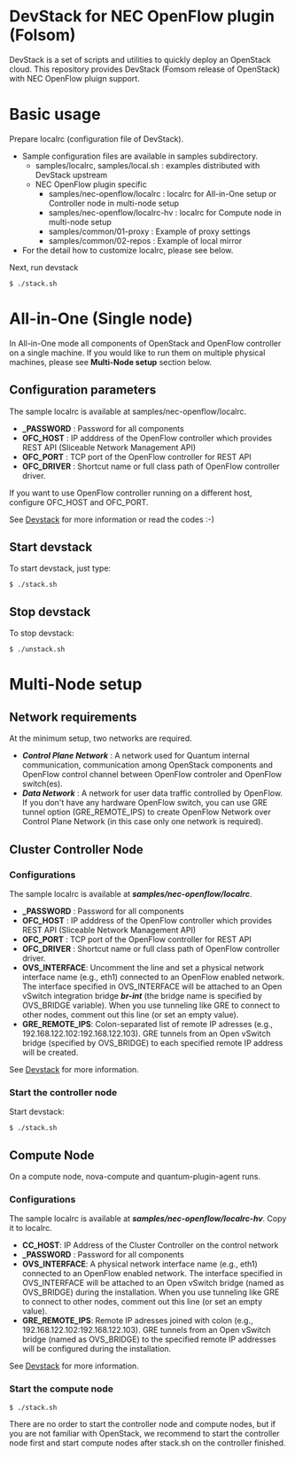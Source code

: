 DevStack for NEC OpenFlow plugin (Folsom)
=========================================

DevStack is a set of scripts and utilities to quickly deploy an OpenStack cloud.
This repository provides DevStack (Fomsom release of OpenStack) with NEC OpenFlow pluign support.

# Basic usage

Prepare localrc (configuration file of DevStack).
* Sample configuration files are available in samples subdirectory.
  * samples/localrc, samples/local.sh : examples distributed with DevStack upstream
  * NEC OpenFlow plugin specific
    * samples/nec-openflow/localrc : localrc for All-in-One setup or Controller node in multi-node setup
    * samples/nec-openflow/localrc-hv : localrc for Compute node in multi-node setup
    * samples/common/01-proxy : Example of proxy settings
    * samples/common/02-repos : Example of local mirror
* For the detail how to customize localrc, please see below.

Next, run devstack

    $ ./stack.sh

# All-in-One (Single node)

In All-in-One mode all components of OpenStack and OpenFlow controller on a single machine.
If you would like to run them on multiple physical machines, please see **Multi-Node setup** section below.

## Configuration parameters

The sample localrc is available at samples/nec-openflow/localrc.

* **_PASSWORD** : Password for all components
* **OFC_HOST** : IP adddress of the OpenFlow controller which provides REST API (Sliceable Network Management API)
* **OFC_PORT** : TCP port of the OpenFlow controller for REST API
* **OFC_DRIVER** : Shortcut name or full class path of OpenFlow controller driver.

If you want to use OpenFlow controller running on a different host, configure OFC_HOST and OFC_PORT.

See [Devstack][devstack] for more information or read the codes :-)

## Start devstack

To start devstack, just type:

    $ ./stack.sh

## Stop devstack

To stop devstack:

    $ ./unstack.sh

# Multi-Node setup

## Network requirements

At the minimum setup, two networks are required.

* ***Control Plane Network*** :
  A network used for Quantum internal communication, communication among
  OpenStack components and OpenFlow control channel between OpenFlow controler and OpenFlow switch(es).
* ***Data Network*** : A network for user data traffic controlled by OpenFlow. If you don't have
  any hardware OpenFlow switch, you can use GRE tunnel option (GRE_REMOTE_IPS) to create OpenFlow Network
  over Control Plane Network (in this case only one network is required).

## Cluster Controller Node

### Configurations

The sample localrc is available at ***samples/nec-openflow/localrc***.

* **_PASSWORD** : Password for all components
* **OFC_HOST** : IP adddress of the OpenFlow controller which provides REST API (Sliceable Network Management API)
* **OFC_PORT** : TCP port of the OpenFlow controller for REST API
* **OFC_DRIVER** : Shortcut name or full class path of OpenFlow controller driver.
* **OVS_INTERFACE**: Uncomment the line and set a physical network interface name
  (e.g., eth1) connected to an OpenFlow enabled network.
  The interface specified in OVS_INTERFACE will be attached to an Open vSwitch integration bridge ***br-int***
  (the bridge name is specified by OVS_BRIDGE variable). When you use tunneling like GRE
  to connect to other nodes, comment out this line (or set an empty value).
* **GRE_REMOTE_IPS**: Colon-separated list of remote IP adresses (e.g., 192.168.122.102:192.168.122.103).
  GRE tunnels from an Open vSwitch bridge (specified by OVS_BRIDGE) to each specified remote IP address
  will be created.

See [Devstack][devstack] for more information.

### Start the controller node

Start devstack:

    $ ./stack.sh

## Compute Node

On a compute node, nova-compute and quantum-plugin-agent runs.

### Configurations

The sample localrc is available at ***samples/nec-openflow/localrc-hv***. Copy it to localrc.

* **CC_HOST**: IP Address of the Cluster Controller on the control network
* **_PASSWORD** : Password for all components
* **OVS_INTERFACE**: A physical network interface name
  (e.g., eth1) connected to an OpenFlow enabled network.
  The interface specified in OVS_INTERFACE will be attached to an Open vSwitch bridge
  (named as OVS_BRIDGE) during the installation. When you use tunneling like GRE
  to connect to other nodes, comment out this line (or set an empty value).
* **GRE_REMOTE_IPS**: Remote IP adresses joined with colon
  (e.g., 192.168.122.102:192.168.122.103).
  GRE tunnels from an Open vSwitch bridge (named as OVS_BRIDGE) to
  the specified remote IP addresses will be configured during the installation.

See [Devstack][devstack] for more information.

### Start the compute node

    $ ./stack.sh

There are no order to start the controller node and compute nodes, but if you are not familiar with OpenStack,
we recommend to start the controller node first and start compute nodes after stack.sh on the controller finished.

[devstack]: http://devstack.org/

